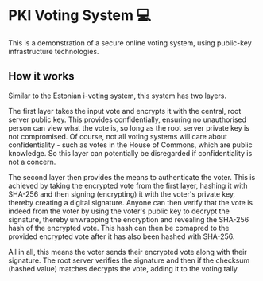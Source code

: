 # PKI Voting System 💻

This is a demonstration of a secure online voting system, using public-key infrastructure technologies.

## How it works

Similar to the Estonian i-voting system, this system has two layers. 

The first layer takes the input vote and encrypts it with the central, root server public key. This provides confidentially, ensuring no unauthorised person can view what the vote is, so long as the root server private key is not compromised. Of course, not all voting systems will care about confidentiality - such as votes in the House of Commons, which are public knowledge. So this layer can potentially be disregarded if confidentiality is not a concern.

The second layer then provides the means to authenticate the voter. This is achieved by taking the encrypted vote from the first layer, hashing it with SHA-256 and then signing (encrypting) it with the voter's private key, thereby creating a digital signature. Anyone can then verify that the vote is indeed from the voter by using the voter's public key to decrypt the signature, thereby unwrapping the encryption and revealing the SHA-256 hash of the encrypted vote. This hash can then be comapred to the provided encrypted vote after it has also been hashed with SHA-256.

All in all, this means the voter sends their encrypted vote along with their signature. The root server verifies the signature and then if the checksum (hashed value) matches decrypts the vote, adding it to the voting tally.
